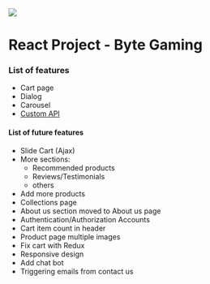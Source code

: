 <img src="https://github.com/riley-ad-clark/image-collection/blob/main/byte-gaming-gif.gif">

# React Project - Byte Gaming

### List of features
* Cart page
* Dialog
* Carousel
* <a href="https://github.com/riley-ad-clark/byte-gaming-backend">Custom API</a>

#### List of future features
* Slide Cart (Ajax)
* More sections:
  * Recommended products
  * Reviews/Testimonials
  * others
* Add more products
* Collections page
* About us section moved to About us page
* Authentication/Authorization Accounts
* Cart item count in header
* Product page multiple images
* Fix cart with Redux
* Responsive design
* Add chat bot
* Triggering emails from contact us
  


